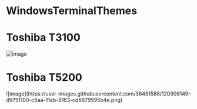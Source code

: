 # WindowsTerminalThemes



<h1>Toshiba T3100</h1>

![image](https://user-images.githubusercontent.com/38451588/120907888-c2352400-c6a8-11eb-84e4-590e980f77fe.png)



<h1>Toshiba T5200</h1>
![image](https://user-images.githubusercontent.com/38451588/120908149-d9751100-c6aa-11eb-8163-cd8679595b4e.png)

